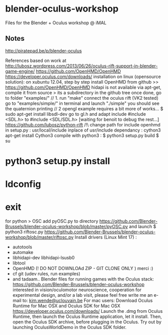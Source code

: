 blender-oculus-workshop
=======================

Files for the Blender + Oculus workshop @ iMAL

Notes
-----

http://piratepad.be/p/blender-oculus
   
References 
based on work at http://lubosz.wordpress.com/2013/06/26/oculus-rift-support-in-blender-game-engine/
https://github.com/OpenHMD/OpenHMD
https://developer.oculus.com/downloads/
installation on linux (opensource solution):
on xubuntu 12.04, step by step
install OpenHMD from github >> https://github.com/OpenHMD/OpenHMD
hidapi is not available via apt-get, compile it from source > its a subdirectory in the github tree
once done, go to folder "examples/"
// 1.
run "make"
connect the oculus rift (VK2 tested)
go to "examples/simple/"
in terminal and launch "./simple"
you should see the quaternion printing
// 2
opengl example requires a bit more of works...
$ sudo apt-get install libsdl-dev
go to gl.h and adapt include #include <SDL.h> to #include <SDL/SDL.h>
[waiting for benoit to debug the rest...]
https://github.com/lubosz/python-rift
/!\ change path for include openhmd in setup.py : 
usr/local/include inplace of usr/include
dependancy : cython3
apt-get install Cython3
compile with python3 : 
$ python3 setup.py build
$ su
# python3 setup.py install
# ldconfig
# exit
for python > OSC
add pyOSC.py to directory
https://github.com/Blender-Brussels/blender-oculus-workshop/blob/master/pyOSC.py
and launch 
$ python3 riftosc.py
https://github.com/Blender-Brussels/blender-oculus-workshop/blob/master/riftosc.py
Install drivers (Linux Mint 17) :
- autotools
- automake
- libhidapi-dev libhidapi-lsusb0
- libtool
- OpenHMD (! DO NOT DOWNLOAd ZIP - GIT CLONE ONLY ) merci :)
- cf git (udev rules, run examples)
- and tadaam..
Blender files for running games with the Oculus stack:
https://github.com/Blender-Brussels/blender-oculus-workshop
interested in vision/oculomotor neuroscience, cooperation for experimental design, and/or a lab visit, please feel free write me an e-mail to:
kim.wende@uclouvain.be
For mac users:
Download Oculus Runtime for Mac OSX and Oculus SDK for Mac OSX https://developer.oculus.com/downloads/
Launch the .dmg from Oculus Runtime, then launch the Oculus Runtime application, let it install. Then, open the Oculus SDK archive, before plugging in the Oculus. Try out by launching OculusWorldDemo in the Oculus SDK folder.

